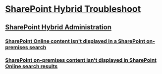 # [SharePoint Hybrid Troubleshoot](../hybrid.md)

## [SharePoint Hybrid Administration](../hybrid-admin/index.md)

### [SharePoint Online content isn't displayed in a SharePoint on-premises search](../hybrid-admin/online-content-not-displayed-in-on-premises-search.md)

### [SharePoint on-premises content isn't displayed in SharePoint Online search results](../hybrid-admin/on-premises-content-not-displayed-in-online-search.md)